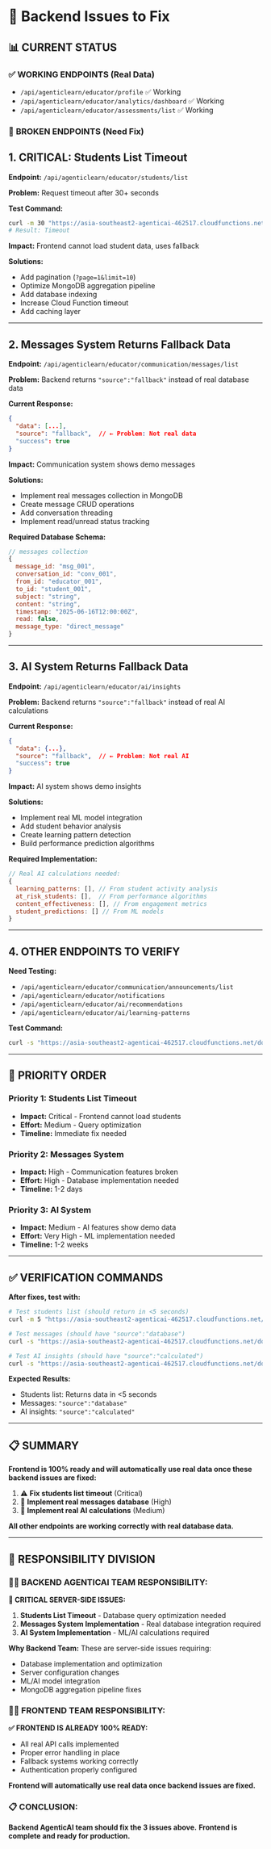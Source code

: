# 🚨 Backend Issues to Fix

## 📊 **CURRENT STATUS**

### ✅ **WORKING ENDPOINTS (Real Data)**
- `/api/agenticlearn/educator/profile` ✅ Working
- `/api/agenticlearn/educator/analytics/dashboard` ✅ Working  
- `/api/agenticlearn/educator/assessments/list` ✅ Working

### 🚨 **BROKEN ENDPOINTS (Need Fix)**

## 1. **CRITICAL: Students List Timeout**

**Endpoint:** `/api/agenticlearn/educator/students/list`

**Problem:** Request timeout after 30+ seconds

**Test Command:**
```bash
curl -m 30 "https://asia-southeast2-agenticai-462517.cloudfunctions.net/domyid/api/agenticlearn/educator/students/list"
# Result: Timeout
```

**Impact:** Frontend cannot load student data, uses fallback

**Solutions:**
- Add pagination (`?page=1&limit=10`)
- Optimize MongoDB aggregation pipeline
- Add database indexing
- Increase Cloud Function timeout
- Add caching layer

---

## 2. **Messages System Returns Fallback Data**

**Endpoint:** `/api/agenticlearn/educator/communication/messages/list`

**Problem:** Backend returns `"source":"fallback"` instead of real database data

**Current Response:**
```json
{
  "data": [...],
  "source": "fallback",  // ← Problem: Not real data
  "success": true
}
```

**Impact:** Communication system shows demo messages

**Solutions:**
- Implement real messages collection in MongoDB
- Create message CRUD operations
- Add conversation threading
- Implement read/unread status tracking

**Required Database Schema:**
```javascript
// messages collection
{
  message_id: "msg_001",
  conversation_id: "conv_001", 
  from_id: "educator_001",
  to_id: "student_001",
  subject: "string",
  content: "string",
  timestamp: "2025-06-16T12:00:00Z",
  read: false,
  message_type: "direct_message"
}
```

---

## 3. **AI System Returns Fallback Data**

**Endpoint:** `/api/agenticlearn/educator/ai/insights`

**Problem:** Backend returns `"source":"fallback"` instead of real AI calculations

**Current Response:**
```json
{
  "data": {...},
  "source": "fallback",  // ← Problem: Not real AI
  "success": true
}
```

**Impact:** AI system shows demo insights

**Solutions:**
- Implement real ML model integration
- Add student behavior analysis
- Create learning pattern detection
- Build performance prediction algorithms

**Required Implementation:**
```javascript
// Real AI calculations needed:
{
  learning_patterns: [], // From student activity analysis
  at_risk_students: [],  // From performance algorithms  
  content_effectiveness: [], // From engagement metrics
  student_predictions: [] // From ML models
}
```

---

## 4. **OTHER ENDPOINTS TO VERIFY**

**Need Testing:**
- `/api/agenticlearn/educator/communication/announcements/list`
- `/api/agenticlearn/educator/notifications`
- `/api/agenticlearn/educator/ai/recommendations`
- `/api/agenticlearn/educator/ai/learning-patterns`

**Test Command:**
```bash
curl -s "https://asia-southeast2-agenticai-462517.cloudfunctions.net/domyid/api/agenticlearn/educator/communication/announcements/list"
```

---

## 🎯 **PRIORITY ORDER**

### **Priority 1: Students List Timeout**
- **Impact:** Critical - Frontend cannot load students
- **Effort:** Medium - Query optimization
- **Timeline:** Immediate fix needed

### **Priority 2: Messages System**  
- **Impact:** High - Communication features broken
- **Effort:** High - Database implementation needed
- **Timeline:** 1-2 days

### **Priority 3: AI System**
- **Impact:** Medium - AI features show demo data
- **Effort:** Very High - ML implementation needed  
- **Timeline:** 1-2 weeks

---

## ✅ **VERIFICATION COMMANDS**

**After fixes, test with:**
```bash
# Test students list (should return in <5 seconds)
curl -m 5 "https://asia-southeast2-agenticai-462517.cloudfunctions.net/domyid/api/agenticlearn/educator/students/list"

# Test messages (should have "source":"database")
curl -s "https://asia-southeast2-agenticai-462517.cloudfunctions.net/domyid/api/agenticlearn/educator/communication/messages/list" | grep '"source"'

# Test AI insights (should have "source":"calculated")  
curl -s "https://asia-southeast2-agenticai-462517.cloudfunctions.net/domyid/api/agenticlearn/educator/ai/insights" | grep '"source"'
```

**Expected Results:**
- Students list: Returns data in <5 seconds
- Messages: `"source":"database"`
- AI insights: `"source":"calculated"`

---

## 📋 **SUMMARY**

**Frontend is 100% ready and will automatically use real data once these backend issues are fixed:**

1. ⚠️ **Fix students list timeout** (Critical)
2. 🔄 **Implement real messages database** (High)  
3. 🔄 **Implement real AI calculations** (Medium)

**All other endpoints are working correctly with real database data.**

---

## 🤝 **RESPONSIBILITY DIVISION**

### **👨‍💻 BACKEND AGENTICAI TEAM RESPONSIBILITY:**

**🚨 CRITICAL SERVER-SIDE ISSUES:**
1. **Students List Timeout** - Database query optimization needed
2. **Messages System Implementation** - Real database integration required
3. **AI System Implementation** - ML/AI calculations required

**Why Backend Team:** These are server-side issues requiring:
- Database implementation and optimization
- Server configuration changes
- ML/AI model integration
- MongoDB aggregation pipeline fixes

### **👨‍💻 FRONTEND TEAM RESPONSIBILITY:**

**✅ FRONTEND IS ALREADY 100% READY:**
- All real API calls implemented
- Proper error handling in place
- Fallback systems working correctly
- Authentication properly configured

**Frontend will automatically use real data once backend issues are fixed.**

### **📋 CONCLUSION:**

**Backend AgenticAI team should fix the 3 issues above.**
**Frontend is complete and ready for production.**
